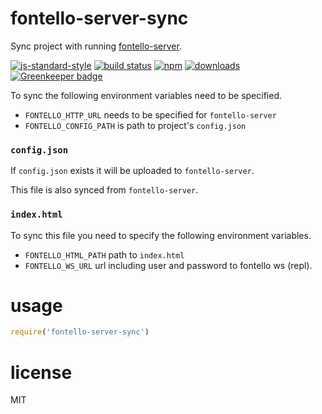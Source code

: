 # fontello-server-sync

Sync project with running [fontello-server](https://npm.im/fontello-server).

[![js-standard-style](https://img.shields.io/badge/code_style-standard-brightgreen.svg)](https://github.com/feross/standard)
[![build status](https://api.travis-ci.org/JamesKyburz/fontello-server-sync.svg)](https://travis-ci.org/JamesKyburz/fontello-server-sync)
[![npm](https://img.shields.io/npm/v/fontello-server-sync.svg)](https://npmjs.org/package/fontello-server-sync)
[![downloads](https://img.shields.io/npm/dm/fontello-server-sync.svg)](https://npmjs.org/package/fontello-server-sync)
[![Greenkeeper badge](https://badges.greenkeeper.io/JamesKyburz/fontello-server-sync.svg)](https://greenkeeper.io/)

To sync the following environment variables need to be specified.

* `FONTELLO_HTTP_URL` needs to be specified for `fontello-server`
* `FONTELLO_CONFIG_PATH` is path to project's `config.json`

### `config.json`

If `config.json` exists it will be uploaded to `fontello-server`.

This file is also synced from `fontello-server`.

### `index.html`

To sync this file you need to specify the following environment variables.

* `FONTELLO_HTML_PATH` path to `index.html`
* `FONTELLO_WS_URL` url including user and password to fontello ws (repl).

# usage

```javascript
require('fontello-server-sync')
```

# license

MIT
